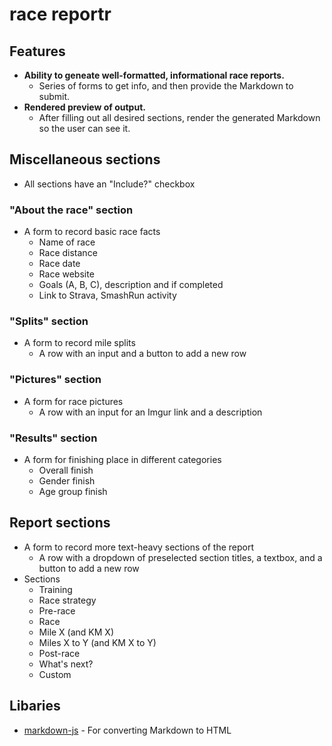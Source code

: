 # race reportr

## Features
* **Ability to geneate well-formatted, informational race reports.**
  * Series of forms to get info, and then provide the Markdown to submit.
* **Rendered preview of output.**
  * After filling out all desired sections, render the generated Markdown so the user can see it.

## Miscellaneous sections
* All sections have an "Include?" checkbox 

### "About the race" section
* A form to record basic race facts
  * Name of race
  * Race distance
  * Race date
  * Race website
  * Goals (A, B, C), description and if completed
  * Link to Strava, SmashRun activity
  
### "Splits" section
* A form to record mile splits
  * A row with an input and a button to add a new row
  
### "Pictures" section
* A form for race pictures
  * A row with an input for an Imgur link and a description
  
### "Results" section
* A form for finishing place in different categories
  * Overall finish
  * Gender finish
  * Age group finish
  
## Report sections
* A form to record more text-heavy sections of the report
  * A row with a dropdown of preselected section titles, a textbox, and a button to add a new row
* Sections
  * Training
  * Race strategy
  * Pre-race
  * Race
  * Mile X (and KM X)
  * Miles X to Y (and KM X to Y)
  * Post-race
  * What's next?
  * Custom
  
## Libaries
* [markdown-js](https://github.com/evilstreak/markdown-js) - For converting Markdown to HTML